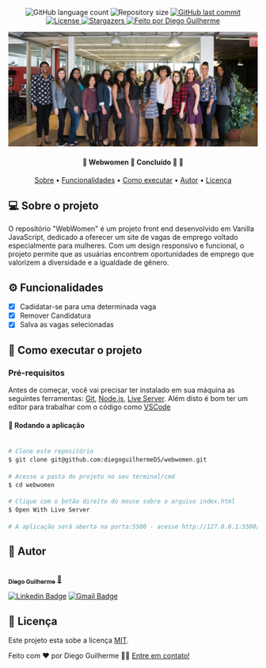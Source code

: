 <p align="center">
  <img alt="GitHub language count" src="https://img.shields.io/github/languages/count/diegoguilhermeDS/webwomen?color=%2304D361">

  <img alt="Repository size" src="https://img.shields.io/github/repo-size/diegoguilhermeDS/webwomen">

  <a href="https://github.com/diegoguilhermeDS/webwomen/commits/master">
    <img alt="GitHub last commit" src="https://img.shields.io/github/last-commit/diegoguilhermeDS/webwomen">
  </a>
  
  <a href="https://github.com/diegoguilhermeDS/webwomen/blob/main/LICENSE">
    <img alt="License" src="https://img.shields.io/badge/license-MIT-brightgreen">
  </a>
   
   <a href="https://github.com/diegoguilhermeDS/webwomen/stargazers">
    <img alt="Stargazers" src="https://img.shields.io/github/stars/diegoguilhermeDS/webwomen?style=social">
  </a>

  <a href="https://github.com/diegoguilhermeDS">
    <img alt="Feito por Diego Guilherme" src="https://img.shields.io/badge/feito%20por-DiegoGuilherme-%237519C1">
  </a>
</p>

<div align="center"><img width="1000" src="https://github.com/diegoguilhermeDS/webwomen/blob/7d0eb7965652d28954127a4e1c3f4ba051f3df3a/assets/img/women.png"></div>
<h4 align="center"> 
	🚧  Webwomen 👩 Concluído 🚀 🚧
</h4>

<p align="center">
 <a href="#-sobre-o-projeto">Sobre</a> •
 <a href="#-funcionalidades">Funcionalidades</a> •
 <a href="#-como-executar-o-projeto">Como executar</a> • 
 <a href="#-autor">Autor</a> • 
 <a href="#user-content--licença">Licença</a>
</p>

## 💻 Sobre o projeto

O repositório "WebWomen" é um projeto front end desenvolvido em Vanilla JavaScript, dedicado a oferecer um site de vagas de emprego voltado especialmente para mulheres. Com um design responsivo e funcional, o projeto permite que as usuárias encontrem oportunidades de emprego que valorizem a diversidade e a igualdade de gênero.

## ⚙️ Funcionalidades

- [x] Cadidatar-se para uma determinada vaga
- [x] Remover Candidatura
- [x] Salva as vagas selecionadas

## 🚀 Como executar o projeto

### Pré-requisitos

Antes de começar, você vai precisar ter instalado em sua máquina as seguintes ferramentas:
[Git](https://git-scm.com), [Node.js](https://nodejs.org/en/), [Live Server](https://marketplace.visualstudio.com/items?itemName=ritwickdey.LiveServer). 
Além disto é bom ter um editor para trabalhar com o código como [VSCode](https://code.visualstudio.com/)

#### 🧭 Rodando a aplicação

```bash

# Clone este repositório
$ git clone git@github.com:diegoguilhermeDS/webwomen.git

# Acesse a pasta do projeto no seu terminal/cmd
$ cd webwomen

# Clique com o botão direito do mouse sobre o arquivo index.html
$ Open With Live Server

# A aplicação será aberta na porta:5500 - acesse http://127.0.0.1:5500/index.html

```
## 🦸 Autor

<a href="https://github.com/diegoguilhermeDS">
 <img style="border-radius: 50%;" src="https://avatars.githubusercontent.com/u/110187246?v=4" width="100px;" alt=""/>
 <br />
 <sub><b>Diego Guilherme</b></sub></a> <a href="https://github.com/diegoguilhermeDS" title="Github">🚀</a>
 <br />

[![Linkedin Badge](https://img.shields.io/badge/-Diego-blue?style=flat-square&logo=Linkedin&logoColor=white&link=https://www.linkedin.com/in/diegoguilhermeds/)](https://www.linkedin.com/in/diegoguilhermeds/) 
[![Gmail Badge](https://img.shields.io/badge/-diegoguilherme752@gmail.com-c14438?style=flat-square&logo=Gmail&logoColor=white&link=mailto:diegoguilherme752@gmail.com)](mailto:diegoguilherme752@gmail.com)


## 📝 Licença
Este projeto esta sobe a licença [MIT](./LICENSE).

Feito com ❤️ por Diego Guilherme 👋🏽 [Entre em contato!](https://www.linkedin.com/in/diegoguilhermeds/)


